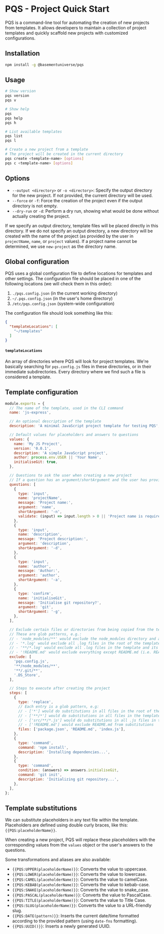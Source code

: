 # PQS - Project Quick Start

PQS is a command-line tool for automating the creation of new projects from templates. It allows developers to maintain a collection of project templates and quickly scaffold new projects with customized configurations.

## Installation

```bash
npm install -g @basementuniverse/pqs
```

## Usage

```bash
# Show version
pqs version
pqs v

# Show help
pqs
pqs help
pqs h

# List available templates
pqs list
pqs l

# Create a new project from a template
# The project will be created in the current directory
pqs create <template-name> [options]
pqs c <template-name> [options]
```

## Options

- `--output <directory>` or `-o <directory>`: Specify the output directory for the new project. If not provided, the current directory will be used.
- `--force` or `-f`: Force the creation of the project even if the output directory is not empty.
- `--dry-run` or `-d`: Perform a dry run, showing what would be done without actually creating the project.

If we specify an output directory, template files will be placed directly in this directory. If we do not specify an output directory, a new directory will be created with the name of the project (as provided by the user in `projectName`, `name`, or `project` values). If a project name cannot be determined, we use `new-project` as the directory name.

## Global configuration

PQS uses a global configuration file to define locations for templates and other settings. The configuration file should be placed in one of the following locations (we will check them in this order):

1. `./pqs.config.json` (in the current working directory)
2. `~/.pqs.config.json` (in the user's home directory)
3. `/etc/pqs.config.json` (system-wide configuration)

The configuration file should look something like this:

```json
{
  "templateLocations": [
    "~/templates"
  ]
}
```

#### `templateLocations`

An array of directories where PQS will look for project templates. We're basically searching for `pqs.config.js` files in these directories, or in their immediate subdirectories. Every directory where we find such a file is considered a template.

## Template configuration

```js
module.exports = {
  // The name of the template, used in the CLI command
  name: 'js-express',

  // An optional description of the template
  description: 'A minimal JavaScript project template for testing PQS',

  // Default values for placeholders and answers to questions
  values: {
    name: 'My JS Project',
    version: '0.0.1',
    description: 'A simple JavaScript project',
    author: process.env.USER || 'Your Name',
    initialiseGit: true,
  },

  // Questions to ask the user when creating a new project
  // If a question has an argument/shortArgument and the user has provided it on the command line, we will skip the question
  questions: [
    {
      type: 'input',
      name: 'projectName',
      message: 'Project name:',
      argument: 'name',
      shortArgument: '-n',
      validate: (input) => input.length > 0 || 'Project name is required',
    },
    {
      type: 'input',
      name: 'description',
      message: 'Project description:',
      argument: 'description',
      shortArgument: '-d',
    },
    {
      type: 'input',
      name: 'author',
      message: 'Author:',
      argument: 'author',
      shortArgument: '-a',
    },
    {
      type: 'confirm',
      name: 'initialiseGit',
      message: 'Initialise git repository?',
      argument: 'git',
      shortArgument: '-g',
    },
  ],

  // Exclude certain files or directories from being copied from the template to the new project
  // These are glob patterns, e.g.:
  // - 'node_modules/**' would exclude the node_modules directory and all its contents
  // - '*.log' would exclude all .log files in the root of the template
  // - '**/*.log' would exclude all .log files in the template and its subdirectories
  // - '!README.md' would exclude everything except README.md (i.e. README.md would be included)
  exclude: [
    'pqs.config.js',
    '**/node_modules/**',
    '**/.git/**',
    '.DS_Store',
  ],

  // Steps to execute after creating the project
  steps: [
    {
      type: 'replace',
      // Each entry is a glob pattern, e.g:
      // - ['*'] would do substitutions in all files in the root of the template
      // - ['**/*'] would do substitutions in all files in the template and its subdirectories
      // - ['src/**/*.js'] would do substitutions in all .js files in the src directory and its subdirectories
      // - ['!README.md'] would exclude README.md from substitutions
      files: ['package.json', 'README.md', 'index.js'],
    },
    {
      type: 'command',
      command: 'npm install',
      description: 'Installing dependencies...',
    },
    {
      type: 'command',
      condition: (answers) => answers.initialiseGit,
      command: 'git init',
      description: 'Initializing git repository...',
    },
  ],
};
```

## Template substitutions

We can substitute placeholders in any text file within the template. Placeholders are defined using double curly braces, like this: `{{PQS:placeholderName}}`.

When creating a new project, PQS will replace these placeholders with the corresponding values from the `values` object or the user's answers to the questions.

Some transformations and aliases are also available:

- `{{PQS:UPPER(placeholderName)}}`: Converts the value to uppercase.
- `{{PQS:LOWER(placeholderName)}}`: Converts the value to lowercase.
- `{{PQS:CAMEL(placeholderName)}}`: Converts the value to camelCase.
- `{{PQS:KEBAB(placeholderName)}}`: Converts the value to kebab-case.
- `{{PQS:SNAKE(placeholderName)}}`: Converts the value to snake_case.
- `{{PQS:PASCAL(placeholderName)}}`: Converts the value to PascalCase.
- `{{PQS:TITLE(placeholderName)}}`: Converts the value to Title Case.
- `{{PQS:SLUG(placeholderName)}}`: Converts the value to a URL-friendly slug.
- `{{PQS:DATE(pattern)}}`: Inserts the current date/time formatted according to the provided pattern (using `date-fns` formatting).
- `{{PQS:UUID()}}`: Inserts a newly generated UUID.
